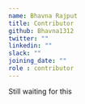 ```yaml
---
name: Bhavna Rajput
title: Contributor
github: Bhavna1312
twitter: ""
linkedin: ""
slack: ""
joining_date: ""
role : contributor
---
```


Still waiting for this
